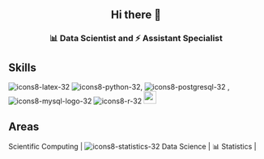 

<h2 align="center">Hi there 👋</h2>
<h3 align="center"> 📊  Data Scientist and   ⚡ Assistant Specialist</h3>

  <h2 align="left">Skills</h2>

![icons8-latex-32](https://user-images.githubusercontent.com/5777945/184452767-050cf331-1424-402b-82eb-6ccbd4f8c5b7.png)  ![icons8-python-32](https://user-images.githubusercontent.com/5777945/184452679-fe3f7349-3859-43bb-9e18-51dcfb24ed83.png),
 ![icons8-postgresql-32](https://user-images.githubusercontent.com/5777945/184453226-58361af7-9877-4f95-99fb-4b633c52c508.png) , ![icons8-mysql-logo-32](https://user-images.githubusercontent.com/5777945/184453227-4f40fdf2-4935-4cbd-ac1e-7227a4a0778f.png)
 ![icons8-r-32](https://avatars.githubusercontent.com/u/67192157?v=4) <img src="https://avatars.githubusercontent.com/u/67192157?v=4" height="25px"/>


<h2 align="left">Areas</h2>


  Scientific Computing |   ![icons8-statistics-32](https://user-images.githubusercontent.com/5777945/184454262-563de3a3-5b43-4c5a-b2ed-82333edee86e.png)
   Data Science | 📊  Statistics  | 






